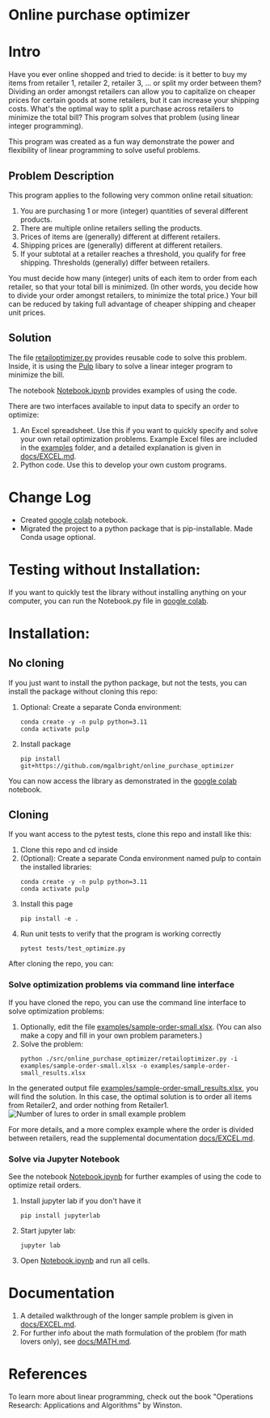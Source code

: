 # Online purchase optimizer


# Intro
Have you ever online shopped and tried to decide: is it better to buy my items from retailer 1, retailer 2, retailer 3, ... or split my order between them?  Dividing an order amongst retailers can allow you to capitalize on cheaper prices for certain goods at some retailers, but it can increase your shipping costs. What's the optimal way to split a purchase across retailers to minimize the total bill? This program solves that problem (using linear integer programming).

This program was created as a fun way demonstrate the power and flexibility of linear programming to solve useful problems. 

## Problem Description

This program applies to the following very common online retail situation:
1. You are purchasing 1 or more (integer) quantities of several different products.
1. There are multiple online retailers selling the products.
1. Prices of items are (generally) different at different retailers.
1. Shipping prices are (generally) different at different retailers.
1. If your subtotal at a retailer reaches a threshold, you qualify for free shipping. Thresholds (generally) differ between retailers.

You must decide how many (integer) units of each item to order from each retailer, so that your total bill is minimized. (In other words, you decide how to divide your order amongst retailers, to minimize the total price.)  Your bill can be reduced by taking full advantage of cheaper shipping and cheaper unit prices.  

## Solution

The file [retailoptimizer.py](retailoptimizer.py) provides reusable code to solve this problem. Inside, it is using the [
Pulp](https://coin-or.github.io/pulp/) libary to solve a linear integer program to minimize the bill.

The notebook [Notebook.ipynb](Notebook.ipynb) provides examples of using the code.

There are two interfaces available to input data to specify an order to optimize:
1. An Excel spreadsheet. Use this if you want to quickly specify and solve your own retail optimization problems. Example Excel files are included in the [examples](examples) folder, and a detailed explanation is given in [docs/EXCEL.md](docs/EXCEL.md).
1. Python code. Use this to develop your own custom programs.

# Change Log
* Created [google colab](https://colab.research.google.com/github/mgalbright/online_purchase_optimizer/blob/main/Notebook.ipynb) notebook.
* Migrated the project to a python package that is pip-installable. Made Conda usage optional.

# Testing without Installation:
If you want to quickly test the library without installing anything on your computer, you can run the Notebook.py file in [google colab](https://colab.research.google.com/github/mgalbright/online_purchase_optimizer/blob/main/Notebook.ipynb).

# Installation:

## No cloning
If you just want to install the python package, but not the tests, you can install the package without cloning this repo:
1. Optional: Create a separate Conda environment: 
   ```shell
   conda create -y -n pulp python=3.11
   conda activate pulp
   ```
1. Install package
   ```shell 
   pip install git+https://github.com/mgalbright/online_purchase_optimizer
   ```

You can now access the library as demonstrated in the [google colab](https://colab.research.google.com/github/mgalbright/online_purchase_optimizer/blob/main/Notebook.ipynb) notebook.

## Cloning
If you want access to the pytest tests, clone this repo and install like this:
1. Clone this repo and cd inside
1. (Optional): Create a separate Conda environment named pulp to contain the installed libraries:
   ```shell
   conda create -y -n pulp python=3.11
   conda activate pulp
   ```
1. Install this page
   ```shell
   pip install -e .
   ```
1. Run unit tests to verify that the program is working correctly
   ```shell
   pytest tests/test_optimize.py
   ```


After cloning the repo, you can:

### Solve optimization problems via command line interface
If you have cloned the repo, you can use the command line interface to solve optimization problems:

1. Optionally, edit the file [examples/sample-order-small.xlsx](examples/sample-order-small.xlsx). (You can also make a copy and fill in your own problem parameters.)
1. Solve the problem:
   ```shell
   python ./src/online_purchase_optimizer/retailoptimizer.py -i examples/sample-order-small.xlsx -o examples/sample-order-small_results.xlsx
   ```

In the generated output file [examples/sample-order-small_results.xlsx](examples/sample-order-small_results.xlsx), you will find the solution. In this case, the optimal solution is to order all items from Retailer2, and order nothing from Retailer1.  
![Number of lures to order in small example problem](docs/imgs/small_number_of_lures_to_order.png)

For more details, and a more complex example where the order is divided between retailers, read the supplemental documentation [docs/EXCEL.md](docs/EXCEL.md).

### Solve via Jupyter Notebook
See the notebook [Notebook.ipynb](Notebook.ipynb) for further examples of using the code to optimize retail orders.
1. Install jupyter lab if you don't have it
   ```shell
   pip install jupyterlab
   ```
1. Start jupyter lab:
   ```shell
   jupyter lab
   ```
1. Open [Notebook.ipynb](Notebook.ipynb) and run all cells.

# Documentation
1. A detailed walkthrough of the longer sample problem is given in [docs/EXCEL.md](docs/EXCEL.md).
1. For further info about the math formulation of the problem (for math lovers only), see [docs/MATH.md](docs/MATH.md).

# References
To learn more about linear programming, check out the book "Operations Research: Applications and Algorithms" by Winston.

